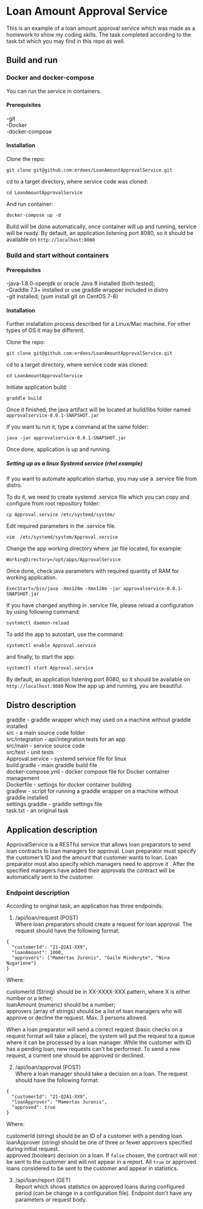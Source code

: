# Loan Amount Approval Service
This is an example of a loan amount approval service which was made as a homework to show my coding skills.
The task completed according to the task.txt which you may find in this repo as well. 
 
## Build and run 

### Docker and docker-compose

You can run the service in containers. 

#### Prerequisites

-git \
-Docker \
-docker-compose 

#### Installation

Clone the repo:

```
git clone git@github.com:erdees/LoanAmountApprovalService.git
```

cd to a target directory, where service code was cloned: 

````
cd LoanAmountApprovalService
````

And run container:

```
docker-compose up -d
``` 

Build will be done automatically, once container will up and running, service will be ready. 
By default, an application listening port 8080, so it should be available on `http://localhost:8080`
 
### Build and start without containers

#### Prerequisites

-java-1.8.0-openjdk or oracle Java 8 installed (both tested); \
-Graddle 7.3+ installed or use graddle wrapper included in distro \
-git installed; (yum install git on CentOS 7-8)

#### Installation 

Further installation process described for a Linux/Mac machine. For other types of OS it may be different. 

Clone the repo:

```
git clone git@github.com:erdees/LoanAmountApprovalService.git
```

cd to a target directory, where service code was cloned: 

````
cd LoanAmountApprovalService
````

Initiate application build:

````
graddle build
````

Once it finished, the java artifact will be located at build/libs folder named `approvalservice-0.0.1-SNAPSHOT.jar`

If you want tu run it, type a command at the same folder: 

````
java -jar approvalservice-0.0.1-SNAPSHOT.jar
````

Once done, application is up and running.

##### Setting up as a linux Systemd service (rhel example)

If you want to automate application startup, you may use a .service file 
from distro. 

To do it, we need to create systemd .service file which you can copy and configure from root repository folder:

`cp Approval.service /etc/systemd/system/`

Edit required parameters in the .service file.

`vim  /etc/systemd/system/Approval.service`

Change the app working directory where .jar file located, for example: 

`WorkingDirectory=/opt/apps/ApprovalService`

Once done, check java parameters with required quantity of RAM for working application. 

`ExecStart=/bin/java -Xms128m -Xmx128m -jar approvalservice-0.0.1-SNAPSHOT.jar`

If you have changed anything in .service file, please reload a configuration by using following command:

`systemctl daemon-reload`

To add the app to autostart, use the command:

`systemctl enable Approval.service`

and finally, to start the app:

`systemctl start Approval.service`

By default, an application listening port 8080, so it should be available on `http://localhost:8080`
Now the app up and running, you are beautiful.

## Distro description

graddle - graddle wrapper which may used on a machine without graddle installed \
src - a main source code folder \
src/integration - api/integration tests for an app \
src/main - service source code \
src/test - unit tests \
Approval.service - systemd service file for linux \
build.gradle - main graddle build file \
docker-compose.yml - docker compose file for Docker container management \
Dockerfile - settings for docker container building \
gradlew - script for running a graddle wrapper on a machine without graddle installed \
settings.graddle - graddle settings file \
task.txt - an original task 

## Application description 

ApprovalService is a RESTful service that allows loan preparators to send loan contracts to loan managers for approval. 
Loan preparator must specify the customer’s ID and the amount that customer wants to loan. 
Loan preparator must also specify which managers need to approve it . After the specified managers have added 
their approvals the contract will be automatically sent to the customer.

### Endpoint description

According to original task, an application has three endpoinds:
1) /api/loan/request (POST) \
Where loan preparators should create a request for loan approval. 
The request should have the following format:

````
{
  "customerId": "21-Q2A1-XX9",
  "loanAmount": 1000,
  "approvers": ["Mamertas Juronis", "Gaile Minderyte", "Nina Nugariene"]
}
````

Where:

customerId (String) should be in XX-XXXX-XXX pattern, where X is either number or a letter; \
loanAmount (numeric) should be a number; \
approvers (array of strings) should be a list of loan managers who will approve or decline the request. 
Max. 3 persons allowed. 

When a loan preparator will send a correct request (basic checks on a request format will take a place), the system 
will put the request to a queue where it can be processed by a loan manager.
While the customer with ID has a pending loan, new requests can't be performed. To send a new request, 
a current one should be approved or declined.  

2) /api/loan/approval (POST) \
Where a loan manager should take a decision on a loan. 
The request should have the following format:

````
{
  "customerId": "21-Q2A1-XX9",
  "loanApprover": "Mamertas Juronis",
  "approved": true
}
````

Where:

customerId (string) should be an ID of a customer with a pending loan. \
loanApprover (string) should be one of three or fewer approvers specified during initial request. \
approved (boolean) decision on a loan. If `false` chosen, the contract will not be sent to the customer and will not 
appear in a report. All `true` or approved loans considered to be sent to the customer and appear in statistics. 

3) /api/loan/report (GET) \
Report which shows statistics on approved loans during configured period (can be change in a configuration file). 
Endpoint don't have any parameters or request body.
